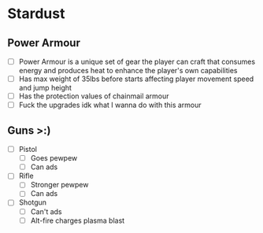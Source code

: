 # Stardust

## Power Armour
- [ ] Power Armour is a unique set of gear the player can craft that consumes energy and produces heat to enhance the player's own capabilities
- [ ] Has max weight of 35lbs before starts affecting player movement speed and jump height
- [ ] Has the protection values of chainmail armour
- [ ] Fuck the upgrades idk what I wanna do with this armour

## Guns >:)
- [ ] Pistol
  - [ ] Goes pewpew
  - [ ] Can ads
- [ ] Rifle
  - [ ] Stronger pewpew
  - [ ] Can ads
- [ ] Shotgun
  - [ ] Can't ads
  - [ ] Alt-fire charges plasma blast
